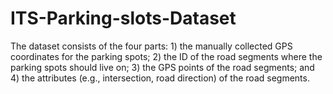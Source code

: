 # ITS-Parking-slots-Dataset
The dataset consists of the four parts: 1) the manually collected GPS coordinates for the parking spots; 2) the ID of the road segments where the parking spots should live on; 3) the GPS points of the road segments; and 4) the attributes (e.g., intersection, road direction) of the road segments. 
